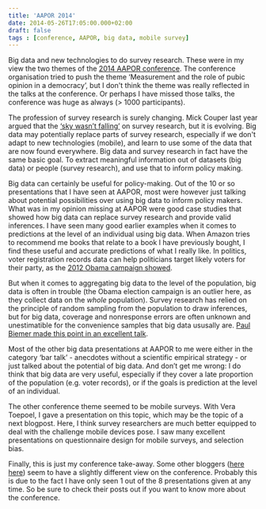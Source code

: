 ```yaml
---
title: 'AAPOR 2014'
date: 2014-05-26T17:05:00.000+02:00
draft: false
tags : [conference, AAPOR, big data, mobile survey]
---
```


Big data and new technologies to do survey research. These were in my view the two themes of the [2014 AAPOR conference](http://www.aapor.org/AAPOR_Annual_Conference.htm#.U4NUUi-prs0). The conference organisation tried to push the theme ‘Measurement and the role of pubic opinion in a democracy’, but I don't think the theme was really reflected in the talks at the conference. Or perhaps I have missed those talks, the conference was huge as always (> 1000 participants).  
  
The profession of survey research is surely changing. Mick Couper last year argued that the [‘sky wasn’t falling’](https://ojs.ub.uni-konstanz.de/srm/article/view/5751) on survey research, but it is evolving. Big data may potentially replace parts of survey research, especially if we don't adapt to new technologies (mobile), and learn to use some of the data that are now found everywhere. Big data and survey research in fact have the same basic goal. To extract meaningful information out of datasets (big data) or people (survey research), and use that to inform policy making.  
  
Big data can certainly be useful for policy-making. Out of the 10 or so presentations that I have seen at AAPOR, most were however just talking about potential possibilities over using big data to inform policy makers.  
What was in my opinion missing at AAPOR were good case studies that showed how big data can replace survey research and provide valid inferences. I have seen many good earlier examples when it comes to predictions at the level of an individual using big data. When Amazon tries to recommend me books that relate to a book I have previously bought, I find these useful and accurate predictions of what I really like. In politics, voter registration records data can help politicians target likely voters for their party, as the [2012 Obama campaign showed](http://www.technologyreview.com/featuredstory/509026/how-obamas-team-used-big-data-to-rally-voters/).  
  
But when it comes to aggregating big data to the level of the population, big data is often in trouble (the Obama election campaign is an outlier here, as they collect data on the _whole_ population). Survey research has relied on the principle of random sampling from the population to draw inferences, but for big data, coverage and nonresponse errors are often unknown and unestimatible for the convenience samples that big data ususally are. [Paul Biemer made this point in an excellent talk](https://blogs.rti.org/surveypost/2014/05/08/aapor-preview-big-data-in-public-opinion-and-survey-research/).  
  
Most of the other big data presentations at AAPOR to me were either in the category ‘bar talk’ - anecdotes without a scientific empirical strategy - or just talked about the potential of big data. And don’t get me wrong: I do think that big data are very useful, especially if they cover a late proportion of the population (e.g. voter records), or if the goals is prediction at the level of an individual.  
  
The other conference theme seemed to be mobile surveys. With Vera Toepoel, I gave a presentation on this topic, which may be the topic of a next blogpost. Here, I think survey researchers are much better equipped to deal with the challenge mobile devices pose. I saw many excellent presentations on questionnaire design for mobile surveys, and selection bias.  
  
Finally, this is just my conference take-away. Some other bloggers ([here](http://freerangeresearch.com/2014/05/20/reporting-on-the-aapor-69th-national-conference-in-anaheim-aapor/) [here](http://lovestats.wordpress.com/tag/aapor/)) seem to have a slightly different view on the conference. Probably this is due to the fact I have only seen 1 out of the 8 presentations given at any time. So be sure to check their posts out if you want to know more about the conference.